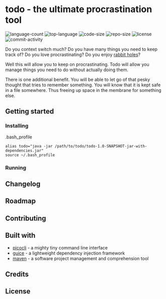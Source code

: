 # todo - the ultimate procrastination tool
![language-count](https://img.shields.io/github/languages/count/avanderw/todo)
![top-language](https://img.shields.io/github/languages/top/avanderw/todo)
![code-size](https://img.shields.io/github/languages/code-size/avanderw/todo)
![repo-size](https://img.shields.io/github/repo-size/avanderw/todo)
![license](https://img.shields.io/github/license/avanderw/todo)
![commit-activity](https://img.shields.io/github/commit-activity/y/avanderw/todo)

Do you context switch much?
Do you have many things you need to keep track of?
Do you love procrastinating?
Do you enjoy [rabbit holes](https://news.ycombinator.com/item?id=12778836)?

Well this will allow you to keep on procrastinating.
Todo will allow you manage things you need to do without actually doing them.

There is one additional benefit.
You will be able to let go of that pesky thought that tries to remember something.
You will know that it is kept safe in a file somewhere.
Thus freeing up space in the membrane for something else.

## Getting started

### Installing
.bash_profile

```
alias todo="java -jar /path/to/todo/todo-1.0-SNAPSHOT-jar-with-dependencies.jar"
source ~/.bash_profile
```

### Running

## Changelog

## Roadmap

## Contributing

## Built with
- [picocli](https://github.com/remkop/picocli) - a mighty tiny command line interface
- [guice](https://github.com/google/guice) - a lightweight dependency injection framework
- [maven](https://maven.apache.org/) - a software project management and comprehension tool

## Credits

## License